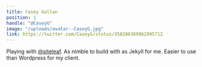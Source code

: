 ```yaml
---
title: Casey Gollan
position: 1
handle: "@CaseyG"
image: "/uploads/avatar--CaseyG.jpg"
link: https://twitter.com/CaseyG/status/358286369962995712
---
```


Playing with [@siteleaf](https://twitter.com/siteleaf). As nimble to build with as Jekyll for me. Easier to use than Wordpress for my client.
